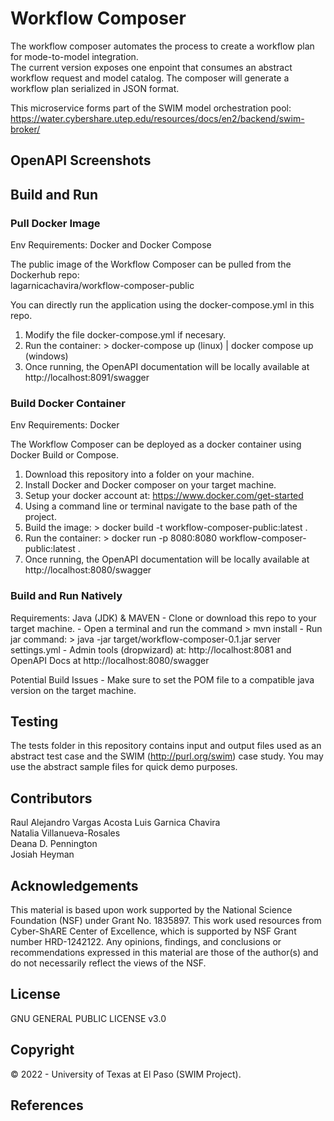 # Workflow Composer
The workflow composer automates the process to create a workflow plan for mode-to-model integration.  
The current version exposes one enpoint that consumes an abstract workflow request and model catalog. The composer will 
generate a workflow plan serialized in JSON format. 

This microservice forms part of the SWIM model orchestration pool:
https://water.cybershare.utep.edu/resources/docs/en2/backend/swim-broker/

## OpenAPI Screenshots

## Build and Run

### Pull Docker Image 
Env Requirements: Docker and Docker Compose

The public image of the Workflow Composer can be pulled from the Dockerhub repo:  
lagarnicachavira/workflow-composer-public   

You can directly run the application using the docker-compose.yml in this repo.

1) Modify the file docker-compose.yml if necesary.
2) Run the container: > docker-compose up (linux)  |  docker compose up (windows)
3) Once running, the OpenAPI documentation will be locally available at http://localhost:8091/swagger


### Build Docker Container
Env Requirements: Docker

The Workflow Composer can be deployed as a docker container using Docker Build or Compose.

1) Download this repository into a folder on your machine.
2) Install Docker and Docker composer on your target machine.
3) Setup your docker account at: https://www.docker.com/get-started
4) Using a command line or terminal navigate to the base path of the project.
5) Build the image: > docker build -t workflow-composer-public:latest .
6) Run the container: > docker run -p 8080:8080 workflow-composer-public:latest .
7) Once running, the OpenAPI documentation will be locally available at http://localhost:8080/swagger

### Build and Run Natively
Requirements: Java (JDK) & MAVEN
    - Clone or download this repo to your target machine.
    - Open a terminal and run the command > mvn install
    - Run jar command: > java -jar target/workflow-composer-0.1.jar server settings.yml
    - Admin tools (dropwizard) at: http://localhost:8081   and OpenAPI Docs at http://localhost:8080/swagger

Potential Build Issues
    - Make sure to set the POM file to a compatible java version on the target machine.

## Testing
The tests folder in this repository contains input and output files used as an abstract test case
and the SWIM (http://purl.org/swim) case study. You may use the abstract sample files for quick demo purposes.

## Contributors
Raul Alejandro Vargas Acosta
Luis Garnica Chavira   
Natalia Villanueva-Rosales   
Deana D. Pennington   
Josiah Heyman   

## Acknowledgements
This material is based upon work supported by the National Science Foundation (NSF) under Grant No. 1835897. This work used resources from Cyber-ShARE Center of Excellence, which is supported by NSF Grant number HRD-1242122.
Any opinions, findings, and conclusions or recommendations expressed in this material are those of the author(s) and do not necessarily reflect the views of the NSF.

## License
GNU GENERAL PUBLIC LICENSE v3.0

## Copyright
© 2022 - University of Texas at El Paso (SWIM Project).

## References
